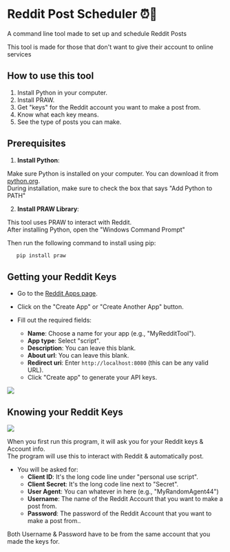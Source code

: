 # Reddit Post Scheduler ⏰📆
A command line tool made to set up and schedule Reddit Posts 

This tool is made for those that don't want to give their account to online services

How to use this tool
--------------------

1) Install Python in your computer.
2) Install PRAW. 
1) Get "keys" for the Reddit account you want to make a post from.
2) Know what each key means.
3) See the type of posts you can make.



## Prerequisites

1. **Install Python**:

Make sure Python is installed on your computer. You can download it from [python.org](https://www.python.org/downloads/).<br>
During installation, make sure to check the box that says "Add Python to PATH"

2. **Install PRAW Library**: 

This tool uses PRAW to interact with Reddit.<br>
After installing Python, open the "Windows Command Prompt"<br>

Then run the following  command to install using pip:

```bash
   pip install praw
```


Getting your Reddit Keys
------------------------


- Go to the [Reddit Apps page](https://www.reddit.com/prefs/apps).
- Click on the "Create App" or "Create Another App" button.


- Fill out the required fields:
     - **Name**: Choose a name for your app (e.g., "MyRedditTool").
     - **App type**: Select "script".
     - **Description**: You can leave this blank.
     - **About url**: You can leave this blank.
     - **Redirect uri**: Enter `http://localhost:8080` (this can be any valid URL).
   - Click "Create app" to generate your API keys.

<img src="https://i.imgur.com/6Ap6u6g.jpeg">


Knowing your Reddit Keys
------------------------

<img src="https://i.imgur.com/QgoDsNW.jpeg">


When you first run this program, it will ask you for your Reddit keys & Account info.<br>
The program will use this to interact with Reddit & automatically post.

- You will be asked for:
     - **Client ID**: It's the long code line under "personal use script".
     - **Client Secret**: It's the long code line next to "Secret".
     - **User Agent**: You can whatever in here (e.g., "MyRandomAgent44")
     - **Username**: The name of the Reddit Account that you want to make a post from.
     - **Password**: The password of the Reddit Account that you want to make a post from..

Both Username & Password have to be from the same account that you made the keys for.
